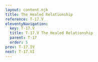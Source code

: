 ```yaml
---
layout: content.njk
title: The Healed Relationship
reference: T-17.V
eleventyNavigation:
  key: T-17.V
  title: T-17.V The Healed Relationship
  parent: T-17
  order: 5
prev: T-17.IV
next: T-17.VI
---
```



<div id=10 style=height:0></div>


